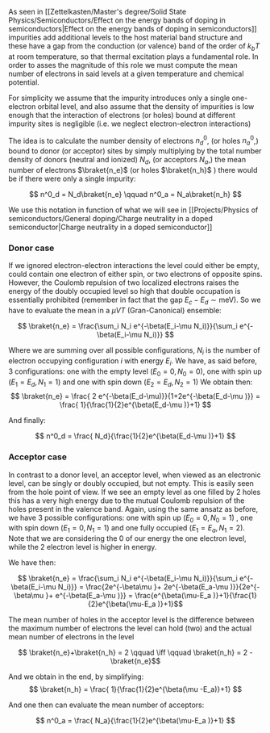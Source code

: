 As seen in [[Zettelkasten/Master's degree/Solid State Physics/Semiconductors/Effect on the energy bands of doping in semiconductors|Effect on the energy bands of doping in semiconductors]] impurities add additional levels to the host material band structure and these have a gap from the conduction (or valence) band of the order of $k_bT$ at room temperature, so that thermal excitation plays a fundamental role.
In order to asses the magnitude of this role we must compute the mean number of electrons in said levels at a given temperature and chemical potential.

For simplicity we assume that the impurity introduces only a single one-electron orbital level, and also assume that the density of impurities is low enough that the interaction of electrons (or holes) bound at different impurity sites is negligible (i.e. we neglect electron-electron interactions)

The idea is to calculate the number density of electrons $n^0_d$, (or holes $n^0_a$,) bound to donor (or acceptor) sites by simply multiplying by the total number density of donors (neutral and ionized) $N_d$, (or acceptors $N_a$,) the mean number of electrons $\braket{n_e}$ (or holes $\braket{n_h}$ ) there would be if there were only a single impurity:

$$ n^0_d = N_d\braket{n_e} \qquad n^0_a = N_a\braket{n_h}  $$

We use this notation in function of what we will see in [[Projects/Physics of semiconductors/General doping/Charge neutrality in a doped semiconductor|Charge neutrality in a doped semiconductor]]
### Donor case 

If we ignored electron-electron interactions the level could either be empty, could contain one electron of either spin, or two electrons of opposite spins. 
However, the Coulomb repulsion of two localized electrons raises the energy of the doubly occupied level so high that double occupation is essentially prohibited (remember in fact that the gap $E_c-E_d \sim \text{meV}$).
So we have to evaluate the mean in a $\mu VT$ (Gran-Canonical) ensemble:

$$ \braket{n_e} = \frac{\sum_i N_i e^{-\beta(E_i-\mu N_i)}}{\sum_i e^{-\beta(E_i-\mu N_i)}} $$

Where we are summing over all possible configurations, $N_i$ is the number of electron occupying configuration $i$ with energy $E_i$.
We have, as said before, 3 configurations: one with the empty level ($E_0=0, N_0=0$), one with spin up ($E_1=E_d, N_1=1$) and one with spin down ($E_2=E_d, N_2=1$)
We obtain then:
$$ \braket{n_e} = \frac{ 2 e^{-\beta(E_d-\mu)}}{1+2e^{-\beta(E_d-\mu )}} = \frac{ 1}{\frac{1}{2}e^{\beta(E_d-\mu )}+1}  $$

And finally:

$$ n^0_d  = \frac{ N_d}{\frac{1}{2}e^{\beta(E_d-\mu )}+1}  $$

### Acceptor case

In contrast to a donor level, an acceptor level, when viewed as an electronic level, can be singly or doubly occupied, but not empty. This is easily seen from the hole point of view. If we see an empty level as one filled by 2 holes this has a very high energy due to the mutual Coulomb repulsion of the holes present in the valence band.
Again, using the same ansatz as before, we have 3 possible configurations: one with spin up ($E_0=0, N_0=1$) , one with spin down ($E_1=0, N_1=1$) and one fully occupied ($E_1=E_a, N_1=2$). 
Note that we are considering the 0 of our energy the one electron level, while the 2 electron level is higher in energy.

We have then:

$$ \braket{n_e} = \frac{\sum_i N_i e^{-\beta(E_i-\mu N_i)}}{\sum_i e^{-\beta(E_i-\mu N_i)}} = \frac{2e^{-\beta\mu }+ 2e^{-\beta(E_a-\mu )}}{2e^{-\beta\mu }+ e^{-\beta(E_a-\mu )}} = \frac{e^{\beta(\mu-E_a )}+1}{\frac{1}{2}e^{\beta(\mu-E_a )}+1}$$

The mean number of holes in the acceptor level is the difference between the maximum number of electrons the level can hold (two) and the actual mean number of electrons in the level

$$ \braket{n_e}+\braket{n_h} = 2 \qquad \iff \qquad \braket{n_h} = 2 -\braket{n_e}$$

And we obtain in the end, by simplifying:
$$ \braket{n_h}  = \frac{ 1}{\frac{1}{2}e^{\beta(\mu -E_a)}+1}  $$

And one then can evaluate the mean number of acceptors:

$$ n^0_a  = \frac{ N_a}{\frac{1}{2}e^{\beta(\mu-E_a )}+1}  $$

